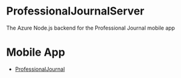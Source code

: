 # ProfessionalJournalServer
The Azure Node.js backend for the Professional Journal mobile app

# Mobile App
- [ProfessionalJournal](https://github.com/abdel/ProfessionalJournal)
